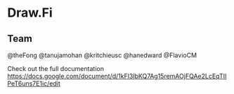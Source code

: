 # Draw.Fi
## Team
@theFong
@tanujamohan
@kritchieusc
@hanedward
@FlavioCM

Check out the full documentation https://docs.google.com/document/d/1kFl3IbKQ7Ag15remAOjFQAe2LcEqTIIPeT6uns7E1ic/edit
